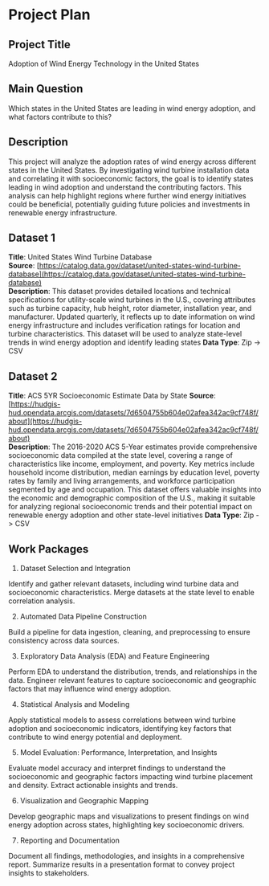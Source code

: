 # Project Plan
 
## Project Title

Adoption of Wind Energy Technology in the United States

## Main Question

Which states in the United States are leading in wind energy adoption, and what factors contribute to this?

## Description

This project will analyze the adoption rates of wind energy across different states in the United States. 
By investigating wind turbine installation data and correlating it with socioeconomic factors, 
the goal is to identify states leading in wind adoption and understand the contributing factors. 
This analysis can help highlight regions where further wind energy initiatives could be beneficial, 
potentially guiding future policies and investments in renewable energy infrastructure.

## Dataset 1 ##

**Title**: United States Wind Turbine Database  
**Source**: [https://catalog.data.gov/dataset/united-states-wind-turbine-database](https://catalog.data.gov/dataset/united-states-wind-turbine-database)  
**Description**: This dataset provides detailed locations and technical specifications for utility-scale wind turbines in the U.S., 
covering attributes such as turbine capacity, hub height, rotor diameter, installation year, and manufacturer. 
Updated quarterly, it reflects up to date information on wind energy infrastructure and includes verification ratings for location and turbine characteristics. 
This dataset will be used to analyze state-level trends in wind energy adoption and identify leading states
**Data Type**: Zip -> CSV

## Dataset 2 ##
**Title**: ACS 5YR Socioeconomic Estimate Data by State 
**Source**: [https://hudgis-hud.opendata.arcgis.com/datasets/7d6504755b604e02afea342ac9cf748f/about](https://hudgis-hud.opendata.arcgis.com/datasets/7d6504755b604e02afea342ac9cf748f/about)  
**Description**: The 2016-2020 ACS 5-Year estimates provide comprehensive socioeconomic data compiled at the state level, covering a range of characteristics like income, employment, and poverty. Key metrics include household income distribution, median earnings by education level, poverty rates by family and living arrangements, and workforce participation segmented by age and occupation. This dataset offers valuable insights into the economic and demographic composition of the U.S., making it suitable for analyzing regional socioeconomic trends and their potential impact on renewable energy adoption and other state-level initiatives
**Data Type**: Zip -> CSV


## Work Packages

1. Dataset Selection and Integration

Identify and gather relevant datasets, including wind turbine data and socioeconomic characteristics. Merge datasets at the state level to enable correlation analysis.

2. Automated Data Pipeline Construction

Build a pipeline for data ingestion, cleaning, and preprocessing to ensure consistency across data sources.

3. Exploratory Data Analysis (EDA) and Feature Engineering

Perform EDA to understand the distribution, trends, and relationships in the data. Engineer relevant features to capture socioeconomic and geographic factors that may influence wind energy adoption.

4. Statistical Analysis and Modeling

Apply statistical models to assess correlations between wind turbine adoption and socioeconomic indicators, identifying key factors that contribute to wind energy potential and deployment.

5. Model Evaluation: Performance, Interpretation, and Insights

Evaluate model accuracy and interpret findings to understand the socioeconomic and geographic factors impacting wind turbine placement and density. Extract actionable insights and trends.

6. Visualization and Geographic Mapping

Develop geographic maps and visualizations to present findings on wind energy adoption across states, highlighting key socioeconomic drivers.

7. Reporting and Documentation

Document all findings, methodologies, and insights in a comprehensive report. Summarize results in a presentation format to convey project insights to stakeholders.